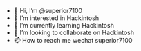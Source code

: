 - 👋 Hi, I’m @superior7100
- 👀 I’m interested in Hackintosh
- 🌱 I’m currently learning Hackintosh
- 💞️ I’m looking to collaborate on Hackintosh
- 📫 How to reach me wechat superior7100

<!---
superior7100/superior7100 is a ✨ special ✨ repository because its `README.md` (this file) appears on your GitHub profile.
You can click the Preview link to take a look at your changes.
--->
